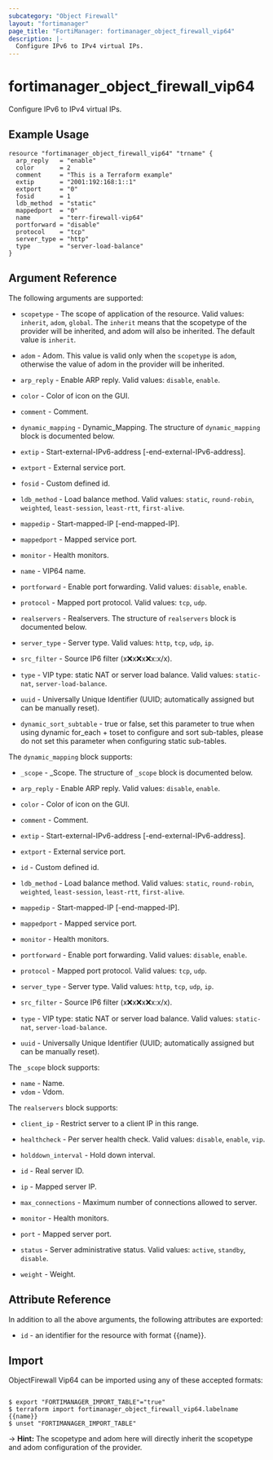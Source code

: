 ```yaml
---
subcategory: "Object Firewall"
layout: "fortimanager"
page_title: "FortiManager: fortimanager_object_firewall_vip64"
description: |-
  Configure IPv6 to IPv4 virtual IPs.
---
```


# fortimanager_object_firewall_vip64
Configure IPv6 to IPv4 virtual IPs.

## Example Usage

```hcl
resource "fortimanager_object_firewall_vip64" "trname" {
  arp_reply   = "enable"
  color       = 2
  comment     = "This is a Terraform example"
  extip       = "2001:192:168:1::1"
  extport     = "0"
  fosid       = 1
  ldb_method  = "static"
  mappedport  = "0"
  name        = "terr-firewall-vip64"
  portforward = "disable"
  protocol    = "tcp"
  server_type = "http"
  type        = "server-load-balance"
}
```

## Argument Reference


The following arguments are supported:

* `scopetype` - The scope of application of the resource. Valid values: `inherit`, `adom`, `global`. The `inherit` means that the scopetype of the provider will be inherited, and adom will also be inherited. The default value is `inherit`.
* `adom` - Adom. This value is valid only when the `scopetype` is `adom`, otherwise the value of adom in the provider will be inherited.

* `arp_reply` - Enable ARP reply. Valid values: `disable`, `enable`.

* `color` - Color of icon on the GUI.
* `comment` - Comment.
* `dynamic_mapping` - Dynamic_Mapping. The structure of `dynamic_mapping` block is documented below.
* `extip` - Start-external-IPv6-address [-end-external-IPv6-address].
* `extport` - External service port.
* `fosid` - Custom defined id.
* `ldb_method` - Load balance method. Valid values: `static`, `round-robin`, `weighted`, `least-session`, `least-rtt`, `first-alive`.

* `mappedip` - Start-mapped-IP [-end-mapped-IP].
* `mappedport` - Mapped service port.
* `monitor` - Health monitors.
* `name` - VIP64 name.
* `portforward` - Enable port forwarding. Valid values: `disable`, `enable`.

* `protocol` - Mapped port protocol. Valid values: `tcp`, `udp`.

* `realservers` - Realservers. The structure of `realservers` block is documented below.
* `server_type` - Server type. Valid values: `http`, `tcp`, `udp`, `ip`.

* `src_filter` - Source IP6 filter (x:x:x:x:x:x:x:x/x).
* `type` - VIP type: static NAT or server load balance. Valid values: `static-nat`, `server-load-balance`.

* `uuid` - Universally Unique Identifier (UUID; automatically assigned but can be manually reset).
* `dynamic_sort_subtable` - true or false, set this parameter to true when using dynamic for_each + toset to configure and sort sub-tables, please do not set this parameter when configuring static sub-tables.

The `dynamic_mapping` block supports:

* `_scope` - _Scope. The structure of `_scope` block is documented below.
* `arp_reply` - Enable ARP reply. Valid values: `disable`, `enable`.

* `color` - Color of icon on the GUI.
* `comment` - Comment.
* `extip` - Start-external-IPv6-address [-end-external-IPv6-address].
* `extport` - External service port.
* `id` - Custom defined id.
* `ldb_method` - Load balance method. Valid values: `static`, `round-robin`, `weighted`, `least-session`, `least-rtt`, `first-alive`.

* `mappedip` - Start-mapped-IP [-end-mapped-IP].
* `mappedport` - Mapped service port.
* `monitor` - Health monitors.
* `portforward` - Enable port forwarding. Valid values: `disable`, `enable`.

* `protocol` - Mapped port protocol. Valid values: `tcp`, `udp`.

* `server_type` - Server type. Valid values: `http`, `tcp`, `udp`, `ip`.

* `src_filter` - Source IP6 filter (x:x:x:x:x:x:x:x/x).
* `type` - VIP type: static NAT or server load balance. Valid values: `static-nat`, `server-load-balance`.

* `uuid` - Universally Unique Identifier (UUID; automatically assigned but can be manually reset).

The `_scope` block supports:

* `name` - Name.
* `vdom` - Vdom.

The `realservers` block supports:

* `client_ip` - Restrict server to a client IP in this range.
* `healthcheck` - Per server health check. Valid values: `disable`, `enable`, `vip`.

* `holddown_interval` - Hold down interval.
* `id` - Real server ID.
* `ip` - Mapped server IP.
* `max_connections` - Maximum number of connections allowed to server.
* `monitor` - Health monitors.
* `port` - Mapped server port.
* `status` - Server administrative status. Valid values: `active`, `standby`, `disable`.

* `weight` - Weight.


## Attribute Reference

In addition to all the above arguments, the following attributes are exported:
* `id` - an identifier for the resource with format {{name}}.

## Import

ObjectFirewall Vip64 can be imported using any of these accepted formats:
```

$ export "FORTIMANAGER_IMPORT_TABLE"="true"
$ terraform import fortimanager_object_firewall_vip64.labelname {{name}}
$ unset "FORTIMANAGER_IMPORT_TABLE"
```
-> **Hint:** The scopetype and adom here will directly inherit the scopetype and adom configuration of the provider.
